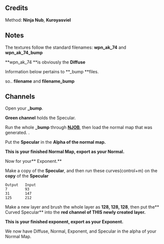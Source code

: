 ## Credits

Method: **Ninja Nub**, **Kuroyasviel**

## Notes

The textures follow the standard filenames: **wpn\_ak\_74** and **wpn\_ak\_74\_bump**

**wpn\_ak\_74 **is obviously the **Diffuse**

Information below pertains to **\_bump **files.

so.. **filename** and **filename\_bump**

## Channels

Open your **\_bump**.

**Green channel** holds the Specular.

Run the whole **\_bump** through [**NJOB**](http://charles.hollemeersch.net/njob/), then load the normal map that was generated. .

Put the **Specular** in the **Alpha of the normal map.**

**This is your finished Normal Map, export as your Normal.**

Now for your** Exponent.**

Make a copy of the **Specular**, and then run these curves\(control+m\) on the **copy** of the **Specular**

```
Output   Input
7        93
31       147
125      212
```

Make a new layer and brush the whole layer as **128, 128, 128**, then put the** Curved Specular** into the **red channel of THIS newly created layer.**

**This is your finished exponent, export as your Exponent.**

We now have Diffuse, Normal, Exponent, and Specular in the alpha of your Normal Map.

